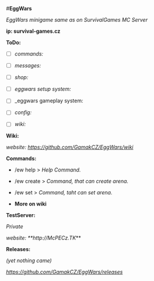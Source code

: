 #**EggWars**


_EggWars minigame same as on SurvivalGames MC Server_

**ip: survival-games.cz**


__ToDo:__

- [ ] _commands:_

- [ ] _messages:_

- [ ] _shop:_

- [ ] _eggwars setup system:_

- [ ] _eggwars gameplay system:

- [ ] _config:_

- [ ] _wiki:_


__Wiki:__

_website: https://github.com/GamakCZ/EggWars/wiki_

__Commands:__

- /ew help > _Help Command._

- /ew create > _Command, that can create arena._

- /ew set > _Command, taht can set arena._


- __More on wiki__

__TestServer:__

_Private_

_website: **http://McPECz.TK_**


__Releases:__

_(yet nothing came)_

_https://github.com/GamakCZ/EggWars/releases_
